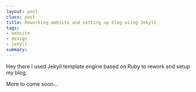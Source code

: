 ```yaml
---
layout: post
class: post
title: Reworking website and setting up blog using Jekyll
tags:
- website
- design
- jekyll
summary: 
---
```


Hey there I used Jekyll template engine based on Ruby to rework and setup my blog. 

More to come soon...
	